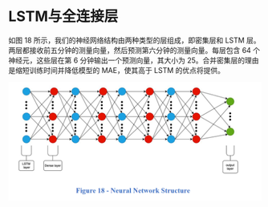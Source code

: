 # LSTM与全连接层

如图 18 所示，我们的神经网络结构由两种类型的层组成，即密集层和 LSTM 层。两层都接收前五分钟的测量向量，然后预测第六分钟的测量向量。每层包含 64 个神经元，这些层在第 6 分钟输出一个预测向量，其大小为 25。合并密集层的理由是缩短训练时间并降低模型的 MAE，使其高于 LSTM 的优点将提供。

![image-20250101112109319](./assets/image-20250101112109319.png)